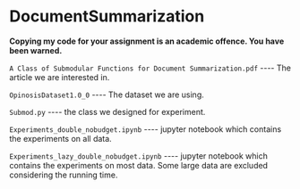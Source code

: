 # DocumentSummarization

**Copying my code for your assignment is an academic offence. You have been warned.**

`A Class of Submodular Functions for Document Summarization.pdf` ---- The article we are interested in.

`OpinosisDataset1.0_0` ---- The dataset we are using.

`Submod.py` ---- the class we designed for experiment.

`Experiments_double_nobudget.ipynb` ---- jupyter notebook which contains the experiments on all data.

`Experiments_lazy_double_nobudget.ipynb` ---- jupyter notebook which contains the experiments on most data. Some large data are excluded considering the running time.
